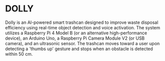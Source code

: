 # DOLLY
Dolly is an AI-powered smart trashcan designed to improve waste disposal efficiency using real-time object detection and voice activation. The system utilizes a Raspberry Pi 4 Model B (or an alternative high-performance device), an Arduino Uno, a Raspberry Pi Camera Module V2 (or USB camera), and an ultrasonic sensor. The trashcan moves toward a user upon detecting a 'thumbs up' gesture and stops when an obstacle is detected within 50 cm.
